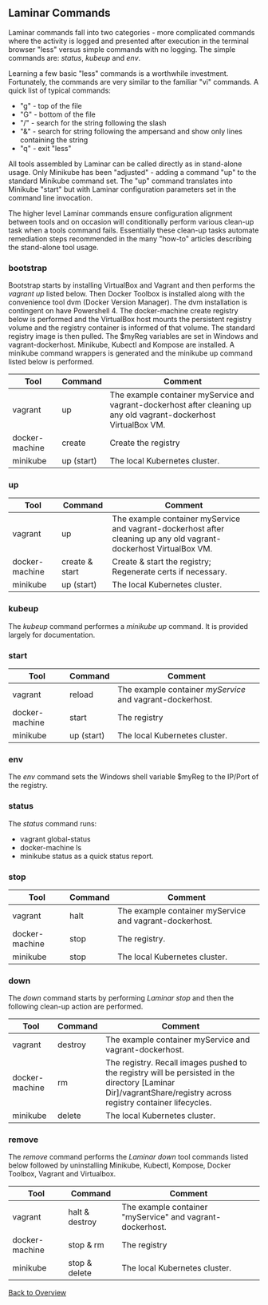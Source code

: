 

## Laminar Commands

Laminar commands fall into two categories - more complicated commands where the activity is logged and presented after execution in the terminal browser "less" versus simple commands with no logging.  The simple commands are: *status*, *kubeup* and *env*.  

Learning a few basic "less" commands is a worthwhile investment.  Fortunately, the commands are very similar to the familiar "vi" commands.
A quick list of typical commands:
* "g" - top of the file
* "G" - bottom of the file
* "/" - search for the string following the slash
* "&" - search for string following the ampersand and show only lines containing the string
* "q" - exit "less"

All tools assembled by Laminar can be called directly as in stand-alone usage. Only Minikube has been "adjusted" - adding a command "up" to the standard Minikube command set. The "up" command translates into Minikube "start" but with Laminar configuration parameters set in the command line invocation.

The higher level Laminar commands ensure configuration alignment between tools and on occasion will conditionally perform various clean-up task when a tools command fails.  Essentially these clean-up tasks automate remediation steps recommended in the many "how-to" articles describing the stand-alone tool usage.

### bootstrap

Bootstrap starts by installing VirtualBox and Vagrant and then performs the *vagrant up* listed below.  Then Docker Toolbox is installed along with the convenience tool dvm (Docker Version Manager).  The dvm installation is contingent on have Powershell 4. The docker-machine create registry below is performed and the VirtualBox host mounts the persistent registry volume and the registry container is informed of that volume.  The standard registry image is then pulled. The $myReg variables are set in Windows and vagrant-dockerhost. Minikube, Kubectl and Kompose are installed. A minikube command wrappers is generated and the minikube up command listed below is performed.

 Tool  | Command   | Comment  
--|---|--
vagrant  | up   |  The example container myService and vagrant-dockerhost after cleaning up any old vagrant-dockerhost VirtualBox VM.
docker-machine  | create   |  Create the registry
minikube  | up (start)   |  The local Kubernetes cluster.

### up

 Tool  | Command   | Comment  
--|---|--
vagrant  | up   |  The example container myService and vagrant-dockerhost after cleaning up any old vagrant-dockerhost VirtualBox VM.
docker-machine  | create & start   |  Create & start the registry; Regenerate certs if necessary.
minikube  | up (start)   |  The local Kubernetes cluster.

### kubeup
The *kubeup* command performes a *minikube up* command.  It is provided largely for documentation.

### start

 Tool  | Command   | Comment  
--|---|--
vagrant  | reload   |   The example container *myService* and vagrant-dockerhost.
docker-machine  | start   |  The registry
minikube  | up (start)  |  The local Kubernetes cluster.

### env
The *env* command sets the Windows shell variable $myReg to the IP/Port of the registry.

### status
The *status* command runs:
* vagrant global-status
* docker-machine ls
* minikube status
as a quick status report.

### stop

 Tool  | Command   | Comment  
--|---|--
vagrant  | halt   | The example container myService and vagrant-dockerhost.  
docker-machine  | stop  | The registry.  
minikube  | stop   |  The local Kubernetes cluster.

### down
The *down* command starts by performing *Laminar stop* and then the following clean-up action are performed.

 Tool  | Command   | Comment  
--|---|--
vagrant  | destroy   | The example container myService and vagrant-dockerhost.  
docker-machine  | rm   | The registry.  Recall images pushed to the registry will be persisted in the directory [Laminar Dir]/vagrantShare/registry across registry container lifecycles.  
minikube  | delete   |  The local Kubernetes cluster.

### remove
The *remove* command performs the *Laminar down* tool commands listed below followed by uninstalling Minikube, Kubectl, Kompose, Docker Toolbox, Vagrant and Virtualbox.

 Tool  | Command   | Comment  
--|---|--
vagrant  | halt & destroy   |  The example container "myService" and vagrant-dockerhost.
docker-machine  | stop & rm   |  The registry
minikube  | stop & delete   |  The local Kubernetes cluster.

[Back to Overview](index.md)

